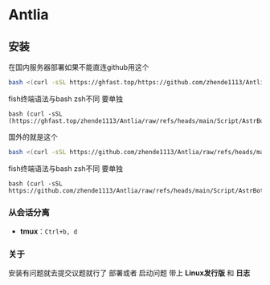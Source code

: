# Antlia


## 安装

在国内服务器部署如果不能直连github用这个

```bash
bash <(curl -sSL https://ghfast.top/https://github.com/zhende1113/Antlia/raw/refs/heads/main/Script/AstrBot/Antlia.sh)
```
fish终端语法与bash zsh不同 要单独
```fish
bash (curl -sSL (https://ghfast.top/zhende1113/Antlia/raw/refs/heads/main/Script/AstrBot/Antlia.sh)
```

国外的就是这个

```bash
bash <(curl -sSL https://github.com/zhende1113/Antlia/raw/refs/heads/main/Script/AstrBot/Antlia.sh)
```

fish终端语法与bash zsh不同 要单独
```fish
bash (curl -sSL https://github.com/zhende1113/Antlia/raw/refs/heads/main/Script/AstrBot/Antlia.sh)
```

### 从会话分离

- **tmux**：`Ctrl+b, d`

### 关于

安装有问题就去提交议题就行了 部署或者 启动问题 带上 **Linux发行版** 和 **日志**
